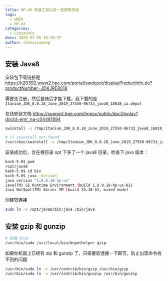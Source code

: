 ```yaml
---
title: HP-UX 安装工具以及一些使用总结
tags:
  - UNIX
  - HP-UX
categories:
  - LinuxUnix
date: 2020-02-05 10:28:37
author: shenxianpeng
---
```


## 安装 Java8

安装包下载链接是 https://h20392.www2.hpe.com/portal/swdepot/displayProductInfo.do?productNumber=JDKJRE8018

需要先注册，然后登陆后才能下载，我下载的是 `Itanium_JDK_8.0.18_June_2019_Z7550-96733_java8_18018_ia.depot`

在线安装文档 https://support.hpe.com/hpesc/public/docDisplay?docId=emr_na-c04481894

<!-- more -->

```bash
swinstall -s /tmp/Itanium_JDK_8.0.18_June_2019_Z7550-96733_java8_18018_ia.depot

# if swinstall not found
/usr/sbin/swinstall -s /tmp/Itanium_JDK_8.0.18_June_2019_Z7550-96733_java8_18018_ia.depot
```

安装成功后，会在根目录 opt 下多了一个 java8 目录，检查下 java 版本：

```bash
bash-5.0$ pwd
/opt/java8
bash-5.0$ cd bin
bash-5.0$ java -version
java version "1.8.0.18-hp-ux"
Java(TM) SE Runtime Environment (build 1.8.0.18-hp-ux-b1)
Java HotSpot(TM) Server VM (build 25.18-b1, mixed mode)
```

创建软连接

```bash
sudo ln -s /opt/java8/bin/java /bin/java
```

## 安装 gzip 和 gunzip

```bash
# 安装 gzip
/usr/bin/sudo /usr/local/bin/depothelper gzip
```

如果你机器上已经有 zip 和 gunzip 了，只需要软连接一下即可，防止出现命令找不到的问题

```bash
/usr/bin/sudo ln -s /usr/contrib/bin/gzip /usr/bin/gzip
/usr/bin/sudo ln -s /usr/contrib/bin/gunzip /usr/bin/gunzip
```

